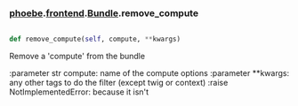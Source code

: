 ### [phoebe](phoebe.md).[frontend](frontend.md).[Bundle](Bundle.md).remove_compute

```py

def remove_compute(self, compute, **kwargs)

```



Remove a 'compute' from the bundle

:parameter str compute: name of the compute options
:parameter **kwargs: any other tags to do the filter
    (except twig or context)
:raise NotImplementedError: because it isn't

